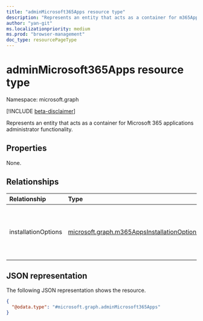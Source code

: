 ```yaml
---
title: "adminMicrosoft365Apps resource type"
description: "Represents an entity that acts as a container for m365AppsInstallationOptions."
author: "yan-git"
ms.localizationpriority: medium
ms.prod: "browser-management"
doc_type: resourcePageType
---
```


# adminMicrosoft365Apps resource type

Namespace: microsoft.graph

[!INCLUDE [beta-disclaimer](../../includes/beta-disclaimer.md)]

Represents an entity that acts as a container for Microsoft 365 applications administrator functionality.

## Properties

None.

## Relationships
|Relationship|Type|Description|
|:---|:---|:---|
|installationOptions|[microsoft.graph.m365AppsInstallationOptions](../resources/m365appsInstallationoptions.md)|A container for tenant-level settings for Microsoft 365 applications.|

## JSON representation
The following JSON representation shows the resource.
<!-- {
  "blockType": "resource",
  "keyProperty": "id",
  "@odata.type": "microsoft.graph.adminMicrosoft365Apps",
  "openType": false
}
-->
``` json
{
  "@odata.type": "#microsoft.graph.adminMicrosoft365Apps"
}
```
